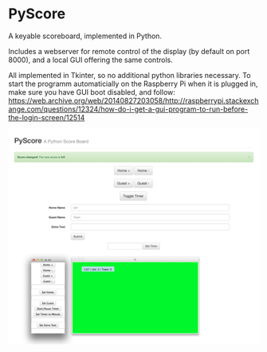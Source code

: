 PyScore
=======

A keyable scoreboard, implemented in Python.

Includes a webserver for remote control of the display (by default on port 8000), and a local GUI offering the same controls.

All implemented in Tkinter, so no additional python libraries necessary.
To start the programm automaticially on the Raspberry Pi when it is plugged in, make sure you have GUI boot disabled, and follow: https://web.archive.org/web/20140827203058/http://raspberrypi.stackexchange.com/questions/12324/how-do-i-get-a-gui-program-to-run-before-the-login-screen/12514

![Screenshot](https://raw.githubusercontent.com/niklasR/PyScore/master/screenshot.png)
